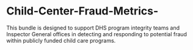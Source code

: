 # Child-Center-Fraud-Metrics-
This bundle is designed to support DHS program integrity teams and Inspector General offices in detecting and responding to potential fraud within publicly funded child care programs.
